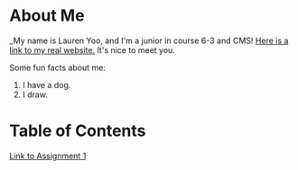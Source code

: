# About Me

_My name is Lauren Yoo, and I'm a junior in course 6-3 and CMS! [Here is a link to my real website.](https://laurenyoo.dev)
It's nice to meet you.

Some fun facts about me:

1. I have a dog.
2. I draw.

# Table of Contents

[Link to Assignment 1](assignments/assignment1.md)
